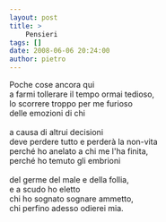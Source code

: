 ```yaml
---
layout: post
title: >
    Pensieri
tags: []
date: 2008-06-06 20:24:00
author: pietro
---
```

Poche cose ancora qui<br/>a farmi tollerare il tempo ormai tedioso,<br/>lo scorrere troppo per me furioso<br/>delle emozioni di chi<br/><br/>a causa di altrui decisioni<br/>deve perdere tutto e perderà la non-vita<br/>perché ho anelato a chi me l'ha finita,<br/>perché ho temuto gli embrioni<br/><br/>del germe del male e della follia,<br/>e a scudo ho eletto<br/>chi ho sognato sognare ammetto,<br/>chi perfino adesso odierei mia.
